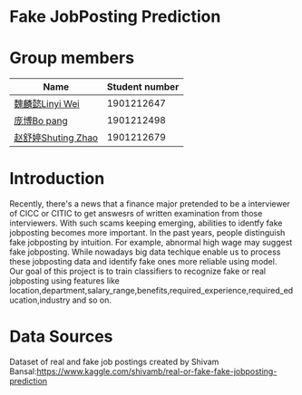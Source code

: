 # Fake JobPosting Prediction
# Group members
| Name  | Student number |
| ------------- | ------------- |
| [魏麟懿Linyi Wei](https://github.com/Linyi-Wei)  |  1901212647 |
| [庞博Bo pang]()  | 1901212498  |
| [赵舒婷Shuting Zhao](https://github.com/Shuuting) | 1901212679 |
# Introduction
Recently, there's a news that a finance major pretended to be a interviewer of CICC or CITIC to get answesrs of written examination from those interviewers. With such scams keeping emerging, abilities to identfy fake jobposting becomes more important. In the past years, people distinguish fake jobposting by intuition. For example, abnormal high wage may suggest fake jobposting. While nowadays big data techique enable us to process these jobposting data and identify fake ones more reliable using model.
<br>Our goal of this project is to train classifiers to recognize fake or real jobposting using features like location,department,salary_range,benefits,required_experience,required_education,industry and so on.
# Data Sources
Dataset of real and fake job postings created by Shivam Bansal:https://www.kaggle.com/shivamb/real-or-fake-fake-jobposting-prediction 

